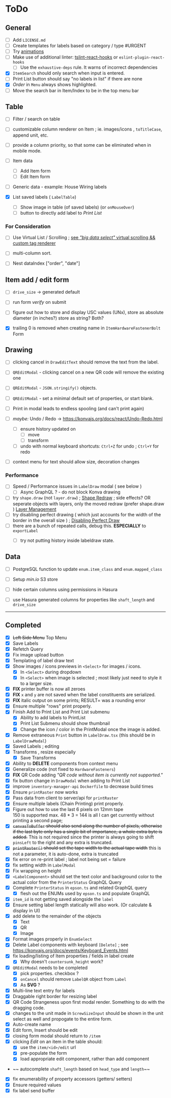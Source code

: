 # ToDo

## General

- [ ] Add `LICENSE.md`
- [ ] Create templates for labels based on category / type #URGENT
- [ ] Try [animations](http://react-component.github.io/tween-one/)
- [ ] Make use of additional linter: [tslint-react-hooks](https://www.npmjs.com/package/tslint-react-hooks) or `eslint-plugin-react-hooks`
  - [ ] Use the `exhaustive-deps` rule. It warns of incorrect dependencies
- [x] `ItemSearch` should only search when input is entered.
- [ ] Print List button should say "no labels in list" if there are none
- [x] _Order_ in `Menu` always shows highlighted.
- [ ] Move the search bar in Item/Index to be in the top menu bar

## Table

- [ ] Filter / search on table
- [ ] customizable column renderer on Item ; ie. images/icons , `toTitleCase`, append unit, etc.
- [ ] provide a column priority, so that some can be eliminated when in mobile mode.

- [ ] Item data
  - [ ] Add Item form
  - [ ] Edit Item form
- [ ] Generic data - example: House Wiring labels
- [x] List saved labels ( `LabelTable`)
  - [ ] Show image in table (of saved labels) (or `onMouseOver`)
  - [ ] button to directly add label to *Print List*

### For Consideration

- [ ] Use Virtual List / Scrolling ; [see _"big data select"_ virtual scrolling && custom tag renderer](https://ant.design/components/select/#components-select-demo-big-data)
- [ ] multi-column sort.
- [ ] Nest dataIndex ["order", "date"]


## Item add / edit form

- [ ] `drive_size` -> generated default
- [ ] run form _verify_ on submit
- [ ] figure out how to store and display USC values (UNx), store as absolute diameter (in inches?) store as string? Both?
- [x] trailing 0 is removed when creating name in `ItemHardwareFastenerBolt` Form


## Drawing

- [ ] clicking cancel in `DrawEditText` should remove the text from the label.
- [ ] `QREditModal` - clicking cancel on a new QR code will remove the existing one
- [ ] `QREditModal` - `JSON.stringify()` objects.
- [ ] `QREditModal` - set a minimal default set of properties, or start blank.
- [ ] Print in modal leads to endless spooling (and can't print again)


- [ ] _maybe:_ Undo / Redo → <https://konvajs.org/docs/react/Undo-Redo.html>
  - [ ] ensure history updated on
    - [ ] move
    - [ ] transform
  - [ ] undo with normal keyboard shortcuts: `Ctrl+Z` for undo ; `Ctrl+Y` for redo

- [ ] context menu for text should allow size, decoration changes

### Performance

- [ ] Speed / Performance issues in `LabelDraw` modal ( see below )
  - [ ] Async GraphQL ? - do not block Konva drawing
- [ ] try `shape.draw` (not `layer.draw`) ; [Shape Redraw](https://konvajs.org/docs/performance/Shape_Redraw.html) ; side effects? OR seperate objects with layers, only the moved redraw (prefer shape.draw ) [Layer Management](https://konvajs.org/docs/performance/Layer_Management.html)
- [ ] try disabling perfect drawing ( which just accounts for the width of the border in the overall size ) ; [Disabling Perfect Draw](https://konvajs.org/docs/performance/Disable_Perfect_Draw.html)
- [ ] there are a bunch of repeated calls, debug this. **ESPECIALLY** to `exportLabel`
  - [ ] try not putting history inside labeldraw state.


## Data

- [ ] PostgreSQL function to update `enum.item_class` and `enum.mapped_class`

- [ ] Setup _min.io_ S3 store

- [ ] hide certain columns using permissions in Hasura
- [ ] use Hasura generated columns for properties like `shaft_length` and `drive_size`

********************************************************************************

## Completed

- [x] ~~Left Side Menu~~ Top Menu
- [x] Save Labels
- [x] Refetch Query
- [x] Fix image upload button
- [x] Templating of label draw text
- [x] Show images / icons previews in `<Select>` for images / icons.
  - [x] In `<Select>` during dropdown
  - [x] In `<Select>` when image is selected ; most likely just need to style it to a larger size.
- [x] **FIX** printer buffer is now all zeroes
- [x] **FIX** `x` and `y` are not saved when the label constituents are serialized.
- [x] **FIX** italic output on some prints; RESULT= was a rounding error
- [x] Ensure multiple "rows" print properly.
- [x] Finish Add to Print List and Print List submenu
  - [x] Ability to add labels to PrintList
  - [x] Print List Submenu should show thumbnail
  - [x] Change the icon / color in the PrintModal once the image is added.
- [x] Remove extraneous `Print` button in `LabelDraw.tsx` (this should be in `LabelDrawModal`)
- [x] Saved Labels ; editing
- [x] Transforms , resize especially
  - [x] Save Transforms
- [x] Ability to **DELETE** components from context menu
- [x] Generalize code (not fixed to `HardwareFasteners`)
- [x] **FIX** QR Code adding _"QR code without item is currently not supported."_
- [x] fix button change in `DrawModal` when adding to Print List
- [x] improve `inventory-manager-api` `Dockerfile` to decrease build times
- [x] Ensure `printRaster` now works
- [x] Pass data from client to server/api for `printRaster`
- [x] Ensure multiple labels (Chain Printing) print properly.
- [x] Figure out how to use the last 6 pixels on 12mm tape  
      150 is supported max. 48 * 3 = 144 is all I can get currently without printing a second page;
- [x] ~~`canvasToBuffer` should also send along the number of pixels, otherwise if the last byte only has a single bit of importance, a whole extra byte is added.~~ This is not required since the printer is always going to shift `pinsLeft` to the right and any extra is truncated.
- [x] ~~`printRaster()` should set the tape width to the actual tape width~~ this is not a parameter, it is auto-done, extra is truncated
- [x] fix error on re-print label ; label not being set = failure
- [x] fix setting width in `LabelModal`
- [x] Fix wrapping on height
- [x] `<LabelComponent>` should set the text color and background color to the actual color from the `PrinterStatus` GraphQL Query
- [x] Complete `PrinterStatus` in `epson.ts` and related GraphQL query
  - [x] flesh out the ENUMs used by `epson.ts` and populate GraphQL
- [x] `item_id` is not getting saved alongside the `label`
- [x] Ensure setting label length statically will also work. (Or calculate & display in UI)
- [x] add delete to the remainder of the objects
  - [x] Text
  - [x] QR
  - [x] Image
- [x] Format images properly in `EnumSelect`
- [x] Delete Label components with keyboard `[Delete]` ; see <https://konvajs.org/docs/events/Keyboard_Events.html>
- [x] fix loading/listing of Item properties / fields in label create
  - [x] Why doesn't `countersunk_height` work?
- [x] `QREditModal` needs to be completed
  - [x] pick properties. checkbox ?
  - [x] `onCancel` should remove `LabelQR` object from `Label`
  - [x] As **SVG** ?
- [x] Multi-line text entry for labels
- [x] Draggable right border for resizing label
- [x] QR Code Strangeness upon first modal render. Something to do with the dragging code.
- [x] changes to the unit made in `ScrewSizeInput` should be shown in the unit select as well and propogate to the entire form.
- [x] Auto-create name
- [x] Edit form, Insert should be edit
- [x] closing form modal should return to `/item`
- [x] clicking _Edit_ on an item in the table should:
  - [x] use the `item/<id>/edit` url
  - [x] pre-populate the form
  - [x] load appropriate edit component, rather than add component
- ~~ autocomplete `shaft_length` based on `head_type` and `length`~~
- [x] fix enumerability of property accessors (getters/ setters)
- [x] Ensure required values
- [x] fix label send buffer
